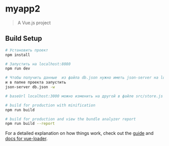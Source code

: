 # myapp2

> A Vue.js project

## Build Setup

``` bash
# Установить проект
npm install

# Запустить на localhost:8080
npm run dev

# Чтобы получить данные  из файла db.json нужно иметь json-server на localhost:3000
и в папке проекта запустить 
json-server db.json -w

# baseUrl localhost:3000 можно изменить на другой в файле src/store.js

# build for production with minification
npm run build

# build for production and view the bundle analyzer report
npm run build --report
```

For a detailed explanation on how things work, check out the [guide](http://vuejs-templates.github.io/webpack/) and [docs for vue-loader](http://vuejs.github.io/vue-loader).
